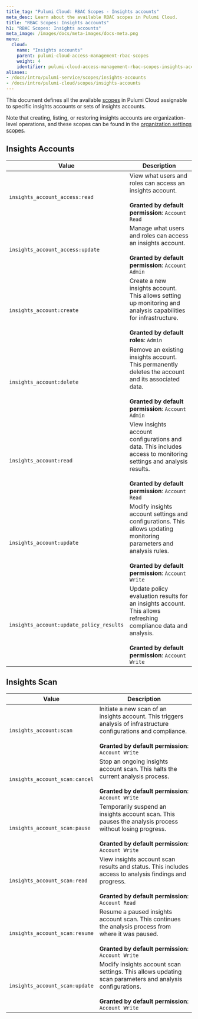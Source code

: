 ```yaml
---
title_tag: "Pulumi Cloud: RBAC Scopes - Insights accounts"
meta_desc: Learn about the available RBAC scopes in Pulumi Cloud.
title: "RBAC Scopes: Insights accounts"
h1: "RBAC Scopes: Insights accounts"
meta_image: /images/docs/meta-images/docs-meta.png
menu:
  cloud:
    name: "Insights accounts"
    parent: pulumi-cloud-access-management-rbac-scopes
    weight: 4
    identifier: pulumi-cloud-access-management-rbac-scopes-insights-accounts
aliases:
- /docs/intro/pulumi-service/scopes/insights-accounts
- /docs/intro/pulumi-cloud/scopes/insights-accounts
---
```


This document defines all the available [scopes](../) in Pulumi Cloud assignable to specific insights accounts or sets of insights accounts.

Note that creating, listing, or restoring insights accounts are organization-level operations, and these scopes can be found in the [organization settings scopes](../org-settings).

## Insights Accounts

| Value | Description |
|-------|-------------|
| `insights_account_access:read` | View what users and roles can access an insights account.<br><br>**Granted by default permission**: `Account Read` |
| `insights_account_access:update` | Manage what users and roles can access an insights account.<br><br>**Granted by default permission**: `Account Admin` |
| `insights_account:create` | Create a new insights account. This allows setting up monitoring and analysis capabilities for infrastructure.<br><br>**Granted by default roles**: `Admin` |
| `insights_account:delete` | Remove an existing insights account. This permanently deletes the account and its associated data.<br><br>**Granted by default permission**: `Account Admin` |
| `insights_account:read` | View insights account configurations and data. This includes access to monitoring settings and analysis results.<br><br>**Granted by default permission**: `Account Read` |
| `insights_account:update` | Modify insights account settings and configurations. This allows updating monitoring parameters and analysis rules.<br><br>**Granted by default permission**: `Account Write` |
| `insights_account:update_policy_results` | Update policy evaluation results for an insights account. This allows refreshing compliance data and analysis.<br><br>**Granted by default permission**: `Account Write` |

## Insights Scan

| Value | Description |
|-------|-------------|
| `insights_account:scan` | Initiate a new scan of an insights account. This triggers analysis of infrastructure configurations and compliance.<br><br>**Granted by default permission**: `Account Write` |
| `insights_account_scan:cancel` | Stop an ongoing insights account scan. This halts the current analysis process.<br><br>**Granted by default permission**: `Account Write` |
| `insights_account_scan:pause` | Temporarily suspend an insights account scan. This pauses the analysis process without losing progress.<br><br>**Granted by default permission**: `Account Write` |
| `insights_account_scan:read` | View insights account scan results and status. This includes access to analysis findings and progress.<br><br>**Granted by default permission**: `Account Read` |
| `insights_account_scan:resume` | Resume a paused insights account scan. This continues the analysis process from where it was paused.<br><br>**Granted by default permission**: `Account Write` |
| `insights_account_scan:update` | Modify insights account scan settings. This allows updating scan parameters and analysis configurations.<br><br>**Granted by default permission**: `Account Write` |
